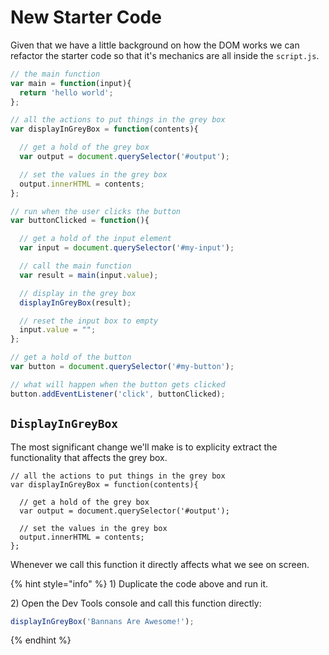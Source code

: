 # New Starter Code

Given that we have a little background on how the DOM works we can refactor the starter code so that it's mechanics are all inside the `script.js`.

```javascript
// the main function
var main = function(input){
  return 'hello world';
};

// all the actions to put things in the grey box
var displayInGreyBox = function(contents){

  // get a hold of the grey box
  var output = document.querySelector('#output');

  // set the values in the grey box
  output.innerHTML = contents;
};

// run when the user clicks the button
var buttonClicked = function(){

  // get a hold of the input element
  var input = document.querySelector('#my-input');

  // call the main function
  var result = main(input.value);

  // display in the grey box
  displayInGreyBox(result);

  // reset the input box to empty
  input.value = "";
};

// get a hold of the button
var button = document.querySelector('#my-button');

// what will happen when the button gets clicked
button.addEventListener('click', buttonClicked);
```

## `DisplayInGreyBox`

The most significant change we'll make is to explicity extract the functionality that affects the grey box.

```text
// all the actions to put things in the grey box
var displayInGreyBox = function(contents){

  // get a hold of the grey box
  var output = document.querySelector('#output');

  // set the values in the grey box
  output.innerHTML = contents;
};
```

Whenever we call this function it directly affects what we see on screen.

{% hint style="info" %}
1\) Duplicate the code above and run it. 

2\) Open the Dev Tools console and call this function directly:

```javascript
displayInGreyBox('Bannans Are Awesome!');
```
{% endhint %}



